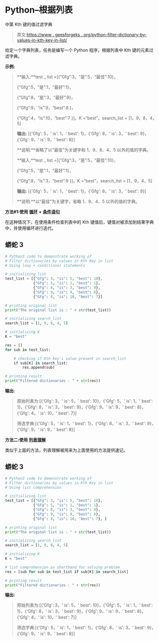 # Python–根据列表

中第 Kth 键的值过滤字典

> 原文:[https://www . geesforgeks . org/python-filter-dictionary-by-values-in-kth-key-in-list/](https://www.geeksforgeeks.org/python-filter-dictionaries-by-values-in-kth-key-in-list/)

给定一个字典列表，任务是编写一个 Python 程序，根据列表中 Kth 键的元素过滤字典。

**示例:**

> **输入:**test _ list =[{“Gfg”:3，“是”:5，“最佳”:10}，
> 
> {“Gfg”:5，“是”:1，“最好”:1}，
> 
> {“Gfg”:8，“是”:3，“最好”:9}，
> 
> {“Gfg”:9，“is”:9，“best”:8 }，
> 
> {“Gfg”:4，“is”:10，“best”:7 }]，K =“best”，search_list = [1，9，8，4，5]
> 
> **输出:** [{'Gfg': 5，' is': 1，' best': 1}，{'Gfg': 8，' is': 3，' best': 9}，{'Gfg': 9，' is': 9，' best': 8}]
> 
> **说明:**省略了以“最佳”为关键字和 1、9、8、4、5 以外的值的字典。
> 
> **输入:**test _ list =[{“Gfg”:3，“是”:5，“最佳”:10}，
> 
> {“Gfg”:5，“是”:1，“最好”:1}，
> 
> {“Gfg”:8，“is”:3，“best”:9 }]，K =“best”，search_list = [1，9，4，5]
> 
> **输出:** [{'Gfg': 5，' is': 1，' best': 1}，{'Gfg': 8，' is': 3，' best': 9}]
> 
> **说明:**以“最佳”为关键字，省略 1、9、4、5 以外的值的字典。

**方法#1:使用** [**循环**](https://www.geeksforgeeks.org/loops-in-python/) **+** [**条件语句**](https://www.geeksforgeeks.org/python-if-else/)

在这种情况下，在使用条件检查列表中的 Kth 键值后，键值对被添加到结果字典中，并使用循环进行迭代。

## 蟒蛇 3

```py
# Python3 code to demonstrate working of
# Filter dictionaries by values in Kth Key in list
# Using loop + conditional statements

# initializing list
test_list = [{"Gfg": 3, "is": 5, "best": 10},
             {"Gfg": 5, "is": 1, "best": 1},
             {"Gfg": 8, "is": 3, "best": 9},
             {"Gfg": 9, "is": 9, "best": 8},
             {"Gfg": 4, "is": 10, "best": 7}]

# printing original list
print("The original list is : " + str(test_list))

# initializing search_list
search_list = [1, 9, 8, 4, 5]

# initializing K
K = "best"

res = []
for sub in test_list:

    # checking if Kth key's value present in search_list
    if sub[K] in search_list:
        res.append(sub)

# printing result
print("Filtered dictionaries : " + str(res))
```

**输出:**

> 原始列表为:[{'Gfg': 3，' is': 5，' best': 10}，{'Gfg': 5，' is': 1，' best': 1}，{'Gfg': 8，' is': 3，' best': 9}，{'Gfg': 9，' is': 9，' best': 8}，{'Gfg': 4，' is': 10，' best': 7}]
> 
> 筛选字典:[{'Gfg': 5，' is': 1，' best': 1}，{'Gfg': 8，' is': 3，' best': 9}，{'Gfg': 9，' is': 9，' best': 8}]

**方法二:使用** [**列表理解**](https://www.geeksforgeeks.org/python-list-comprehension/)

类似于上面的方法，列表理解被用来为上面使用的方法提供速记。

## 蟒蛇 3

```py
# Python3 code to demonstrate working of
# Filter dictionaries by values in Kth Key in list
# Using list comprehension

# initializing list
test_list = [{"Gfg": 3, "is": 5, "best": 10},
             {"Gfg": 5, "is": 1, "best": 1},
             {"Gfg": 8, "is": 3, "best": 9},
             {"Gfg": 9, "is": 9, "best": 8},
             {"Gfg": 4, "is": 10, "best": 7}, ]

# printing original list
print("The original list is : " + str(test_list))

# initializing search_list
search_list = [1, 9, 8, 4, 5]

# initializing K
K = "best"

# list comprehension as shorthand for solving problem
res = [sub for sub in test_list if sub[K] in search_list]

# printing result
print("Filtered dictionaries : " + str(res))
```

**输出:**

> 原始列表为:[{'Gfg': 3，' is': 5，' best': 10}，{'Gfg': 5，' is': 1，' best': 1}，{'Gfg': 8，' is': 3，' best': 9}，{'Gfg': 9，' is': 9，' best': 8}，{'Gfg': 4，' is': 10，' best': 7}]
> 
> 筛选字典:[{'Gfg': 5，' is': 1，' best': 1}，{'Gfg': 8，' is': 3，' best': 9}，{'Gfg': 9，' is': 9，' best': 8}]